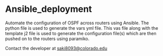 # Ansible_deployment
Automate the configuration of OSPF across routers using Ansible.
The python file is used to generate the vars yml file. This vas file along with the template j2 file is used to generate the configuration file(s) which are then pushed on to the routers using paramiko.


Contact the developer at saki8093@colorado.edu
